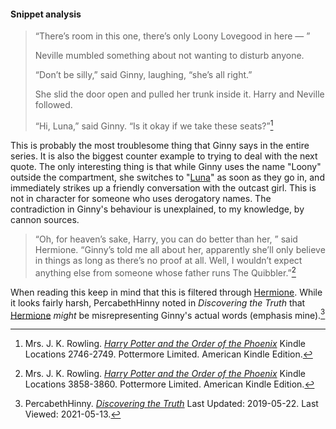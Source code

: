 
#### Snippet analysis

> “There’s room in this one, there’s only Loony Lovegood in here — ”
>
> Neville mumbled something about not wanting to disturb anyone.
>
> “Don’t be silly,” said Ginny, laughing, “she’s all right.”
>
> She slid the door open and pulled her trunk inside it. Harry and Neville
> followed.
>
> “Hi, Luna,” said Ginny. “Is it okay if we take these seats?”[^20210513-3]

This is probably the most troublesome thing that Ginny says in the entire
series. It is also the biggest counter example to trying to deal with the next
quote. The only interesting thing is that while Ginny uses the name "Loony"
outside the compartment, she switches to "[Luna][]" as soon as they go in, and
immediately strikes up a friendly conversation with the outcast girl. This is
not in character for someone who uses derogatory names. The contradiction in
Ginny's behaviour is unexplained, to my knowledge, by cannon sources.

[Luna]: ../Lovegood/Luna/

> “Oh, for heaven’s sake, Harry, you can do better than her, ” said Hermione.
> “Ginny’s told me all about her, apparently she’ll only believe in things as
> long as there’s no proof at all. Well, I wouldn’t expect anything else from
> someone whose father runs The Quibbler.”[^20210513-1]

When reading this keep in mind that this is filtered through [Hermione][].
While it looks fairly harsh, PercabethHinny noted in _Discovering the Truth_
that [Hermione][] _might_ be misrepresenting Ginny's actual words (emphasis
mine).[^20210513-2]

[Hermione]: <../Granger/Hermione Jean/>

[^20210513-3]:
    Mrs. J. K. Rowling.
    _[Harry Potter and the Order of the Phoenix](https://www.librarything.com/work/115/book/225886709)_
    Kindle Locations 2746-2749. Pottermore Limited. American Kindle Edition.

[^20210513-2]:
    PercabethHinny.
    _[Discovering the Truth](https://www.wattpad.com/story/51615824-discovering-the-truth-harry-potter)_
    Last Updated: 2019-05-22. Last Viewed: 2021-05-13.

[^20210513-1]:
    Mrs. J. K. Rowling.
    _[Harry Potter and the Order of the Phoenix](https://www.librarything.com/work/115/book/225886709)_
    Kindle Locations 3858-3860. Pottermore Limited. American Kindle Edition.
